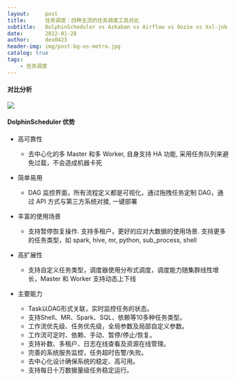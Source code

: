 ```yaml
---
layout:     post
title:      任务调度：四种主流的任务调度工具对比
subtitle:   DolphinScheduler vs Azkaban vs Airflow vs Oozie vs Xxl-job
date:       2022-01-28
author:     dex0423
header-img: img/post-bg-os-metro.jpg
catalog: true
tags:
    - 任务调度
---
```


#### 对比分析

![]({{site.baseurl}}/img-post/任务调度-1.png)


#### DolphinScheduler 优势

- 高可靠性

  - 去中心化的多 Master 和多 Worker, 自身支持 HA 功能, 采用任务队列来避免过载，不会造成机器卡死

- 简单易用

  - DAG 监控界面，所有流程定义都是可视化，通过拖拽任务定制 DAG，通过 API 方式与第三方系统对接, 一键部署

- 丰富的使用场景

  - 支持暂停恢复操作. 支持多租户，更好的应对大数据的使用场景. 支持更多的任务类型，如 spark, hive, mr, python, sub_process, shell

- 高扩展性

  - 支持自定义任务类型，调度器使用分布式调度，调度能力随集群线性增长，Master 和 Worker 支持动态上下线

- 主要能力
  - Task以DAG形式关联，实时监控任务的状态。
  - 支持Shell、MR、Spark、SQL、依赖等10多种任务类型。
  - 工作流优先级、任务优先级，全局参数及局部自定义参数。
  - 工作流可定时、依赖、手动、暂停/停止/恢复。
  - 支持补数、多租户、日志在线查看及资源在线管理。
  - 完善的系统服务监控，任务超时告警/失败。
  - 去中心化设计确保系统的稳定、高可用。
  - 支持每日十万数据量级任务稳定运行。
